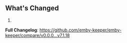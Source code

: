 ## What's Changed

1.

**Full Changelog**: https://github.com/emby-keeper/emby-keeper/compare/v0.0.0...v7.1.18
